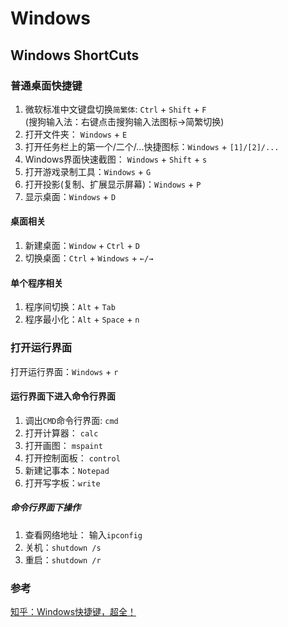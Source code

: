 # Windows

## Windows ShortCuts
### 普通桌面快捷键
1. 微软标准中文键盘切换`简繁体`: `Ctrl` + `Shift` + `F`      
   (搜狗输入法：右键点击搜狗输入法图标->简繁切换)      
2. 打开文件夹： `Windows` + `E`          
3. 打开任务栏上的第一个/二个/...快捷图标：`Windows` + `[1]/[2]/...`            
4. Windows界面快速截图： `Windows` + `Shift` + `s`        
5. 打开游戏录制工具：`Windows` + `G`        
6. 打开投影(复制、扩展显示屏幕)：`Windows` + `P`         
7. 显示桌面：`Windows` + `D`          

#### 桌面相关
1. 新建桌面：`Window` + `Ctrl` + `D`          
2. 切换桌面：`Ctrl` + `Windows` + `←/→`    

#### 单个程序相关
1. 程序间切换：`Alt` + `Tab`  
2. 程序最小化：`Alt` + `Space` + `n`         


### 打开运行界面
打开运行界面：`Windows` + `r`         

#### 运行界面下进入命令行界面
1. 调出`CMD`命令行界面:   `cmd`           
2. 打开计算器： `calc`       
3. 打开画图： `mspaint`         
4. 打开控制面板： `control`      
5. 新建记事本：`Notepad`       
6. 打开写字板：`write`     

##### 命令行界面下操作
1. 查看网络地址： 输入`ipconfig`      
2. 关机：`shutdown /s`
3. 重启：`shutdown /r`    



### 参考
[知乎：Windows快捷键，超全！](https://zhuanlan.zhihu.com/p/29518391)           